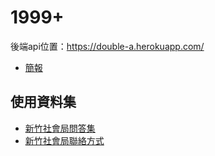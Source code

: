 # 1999+

後端api位置：https://double-a.herokuapp.com/

- [簡報](https://docs.google.com/presentation/d/1Bo0EKaLkw01CTKeJxVrKoUSiJYwlEWUqp8__T0NvivY/edit#slide=id.g2b1cc59039_0_2669)

## 使用資料集

- [新竹社會局問答集](http://society.hccg.gov.tw/society/ch/home.jsp?id=43&parentpath=0,5)
- [新竹社會局聯絡方式](http://society.hccg.gov.tw/society/ch/home.jsp?id=39&parentpath=0,4)



